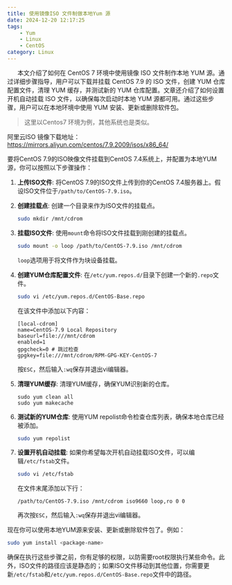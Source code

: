```yaml
---
title: 使用镜像ISO 文件制做本地Yum 源
date: 2024-12-20 12:17:25
tags:
    - Yum
    - Linux
    - CentOS
category: Linux
---
```


&nbsp;&nbsp;&nbsp;&nbsp;&nbsp;&nbsp;本文介绍了如何在 CentOS 7 环境中使用镜像 ISO 文件制作本地 YUM 源。通过详细步骤指导，用户可以下载并挂载 CentOS 7.9 的 ISO 文件，创建 YUM 仓库配置文件，清理 YUM 缓存，并测试新的 YUM 仓库配置。文章还介绍了如何设置开机自动挂载 ISO 文件，以确保每次启动时本地 YUM 源都可用。通过这些步骤，用户可以在本地环境中使用 YUM 安装、更新或删除软件包。

<!-- more -->

> 这里以Centos7 环境为例，其他系统也是类似。

阿里云ISO 镜像下载地址：https://mirrors.aliyun.com/centos/7.9.2009/isos/x86_64/

要将CentOS 7.9的ISO映像文件挂载到CentOS 7.4系统上，并配置为本地YUM源，你可以按照以下步骤操作：

1. **上传ISO文件**:
   将CentOS 7.9的ISO文件上传到你的CentOS 7.4服务器上。假设ISO文件位于`/path/to/CentOS-7.9.iso`。

2. **创建挂载点**:
   创建一个目录来作为ISO文件的挂载点。

   ```sh
   sudo mkdir /mnt/cdrom
   ```

3. **挂载ISO文件**:
   使用`mount`命令将ISO文件挂载到刚创建的挂载点。

   ```sh
   sudo mount -o loop /path/to/CentOS-7.9.iso /mnt/cdrom
   ```

   `loop`选项用于将文件作为块设备挂载。

4. **创建YUM仓库配置文件**:
   在`/etc/yum.repos.d/`目录下创建一个新的`.repo`文件。

   ```sh
   sudo vi /etc/yum.repos.d/CentOS-Base.repo
   ```

   在该文件中添加以下内容：

   ```shell
   [local-cdrom]
   name=CentOS-7.9 Local Repository
   baseurl=file:///mnt/cdrom
   enabled=1
   gpgcheck=0 # 跳过检查
   gpgkey=file:///mnt/cdrom/RPM-GPG-KEY-CentOS-7
   ```

   按`ESC`，然后输入`:wq`保存并退出vi编辑器。

5. **清理YUM缓存**:
   清理YUM缓存，确保YUM识别新的仓库。

   ```shell
   sudo yum clean all
   sudo yum makecache
   ```

6. **测试新的YUM仓库**:
   使用YUM repolist命令检查仓库列表，确保本地仓库已经被添加。

   ```sh
   sudo yum repolist
   ```

7. **设置开机自动挂载**:
   如果你希望每次开机自动挂载ISO文件，可以编辑`/etc/fstab`文件。

   ```sh
   sudo vi /etc/fstab
   ```

   在文件末尾添加以下行：

   ```
   /path/to/CentOS-7.9.iso /mnt/cdrom iso9660 loop,ro 0 0
   ```

   再次按`ESC`，然后输入`:wq`保存并退出vi编辑器。

现在你可以使用本地YUM源来安装、更新或删除软件包了。例如：

```sh
sudo yum install <package-name>
```

确保在执行这些步骤之前，你有足够的权限，以防需要root权限执行某些命令。此外，ISO文件的路径应该是静态的；如果ISO文件移动到其他位置，你需要更新`/etc/fstab`和`/etc/yum.repos.d/CentOS-Base.repo`文件中的路径。

